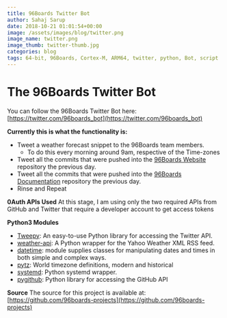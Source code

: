 ```yaml
---
title: 96Boards Twitter Bot
author: Sahaj Sarup
date: 2018-10-21 01:01:54+00:00
image: /assets/images/blog/twitter.png
image_name: twitter.png
image_thumb: twitter-thumb.jpg
categories: blog
tags: 64-bit, 96Boards, Cortex-M, ARM64, twitter, python, Bot, script
---
```


# The 96Boards Twitter Bot

You can follow the 96Boards Twitter Bot here: [https://twitter.com/96boards_bot](https://twitter.com/96boards_bot)

**Currently this is what the functionality is:**
- Tweet a weather forecast snippet to the 96Boards team members.
  - To do this every morning around 9am, respective of the Time-zones
- Tweet all the commits that were pushed into the [96Boards Website](https://github.com/96boards/website) repository the previous day.
- Tweet all the commits that were pushed into the [96Boards Documentation](https://github.com/96boards/documentation) repository the previous day.
- Rinse and Repeat

**0Auth APIs Used**
At this stage, I am using only the two required APIs from GitHub and Twitter that require a developer account to get access tokens

**Python3 Modules**
- [Tweepy](http://www.tweepy.org/): An easy-to-use Python library for accessing the Twitter API.
- [weather-api](https://pypi.org/project/weather-api/): A Python wrapper for the Yahoo Weather XML RSS feed.
- [datetime](https://docs.python.org/3/library/datetime.html#module-datetime): module supplies classes for manipulating dates and times in both simple and complex ways.
- [pytz](https://pypi.org/project/pytz/): World timezone definitions, modern and historical
- [systemd](https://pypi.org/project/systemd/): Python systemd wrapper.
- [pygithub](https://pygithub.readthedocs.io/en/latest/introduction.html): Python library for accessing the GitHub API

**Source**
The source for this project is available at: [https://github.com/96boards-projects](https://github.com/96boards-projects)
